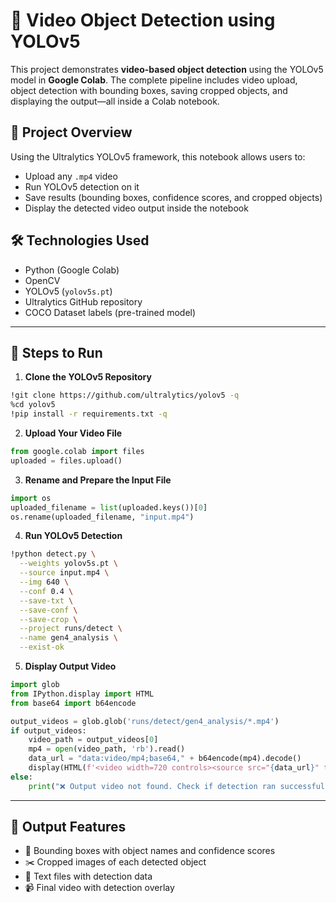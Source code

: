 # 🎯 Video Object Detection using YOLOv5

This project demonstrates **video-based object detection** using the YOLOv5 model in **Google Colab**. The complete pipeline includes video upload, object detection with bounding boxes, saving cropped objects, and displaying the output—all inside a Colab notebook.

## 📌 Project Overview

Using the Ultralytics YOLOv5 framework, this notebook allows users to:
- Upload any `.mp4` video
- Run YOLOv5 detection on it
- Save results (bounding boxes, confidence scores, and cropped objects)
- Display the detected video output inside the notebook


## 🛠️ Technologies Used
- Python (Google Colab)
- OpenCV
- YOLOv5 (`yolov5s.pt`)
- Ultralytics GitHub repository
- COCO Dataset labels (pre-trained model)

---

## 🚀 Steps to Run

1. **Clone the YOLOv5 Repository**
```bash
!git clone https://github.com/ultralytics/yolov5 -q
%cd yolov5
!pip install -r requirements.txt -q
````

2. **Upload Your Video File**

```python
from google.colab import files
uploaded = files.upload()
```

3. **Rename and Prepare the Input File**

```python
import os
uploaded_filename = list(uploaded.keys())[0]
os.rename(uploaded_filename, "input.mp4")
```

4. **Run YOLOv5 Detection**

```bash
!python detect.py \
  --weights yolov5s.pt \
  --source input.mp4 \
  --img 640 \
  --conf 0.4 \
  --save-txt \
  --save-conf \
  --save-crop \
  --project runs/detect \
  --name gen4_analysis \
  --exist-ok
```

5. **Display Output Video**

```python
import glob
from IPython.display import HTML
from base64 import b64encode

output_videos = glob.glob('runs/detect/gen4_analysis/*.mp4')
if output_videos:
    video_path = output_videos[0]
    mp4 = open(video_path, 'rb').read()
    data_url = "data:video/mp4;base64," + b64encode(mp4).decode()
    display(HTML(f'<video width=720 controls><source src="{data_url}" type="video/mp4"></video>'))
else:
    print("❌ Output video not found. Check if detection ran successfully.")
```

---

## 📂 Output Features

* 🎯 Bounding boxes with object names and confidence scores
* ✂️ Cropped images of each detected object
* 💾 Text files with detection data
* 📹 Final video with detection overlay

